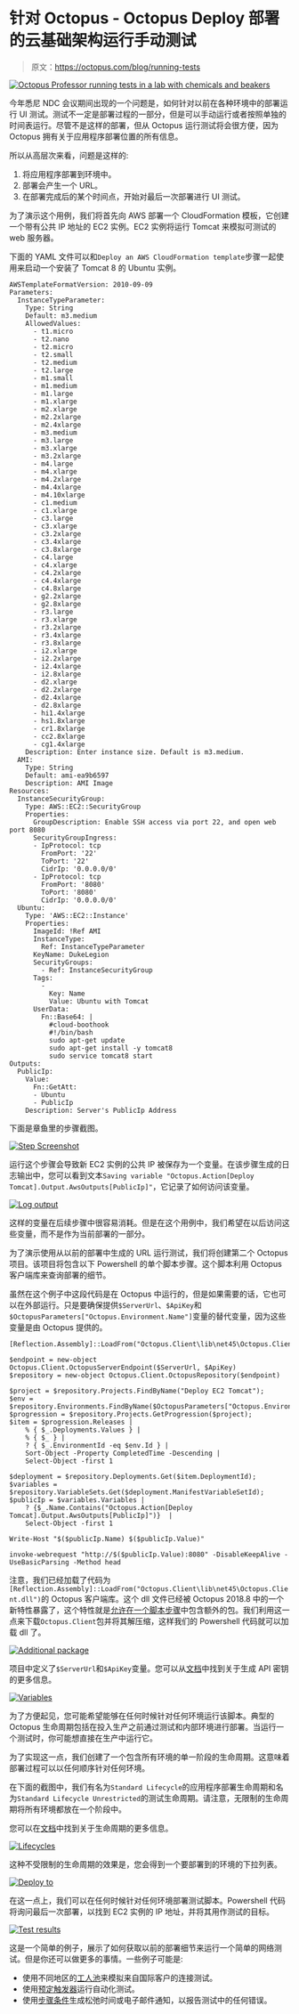 # 针对 Octopus - Octopus Deploy 部署的云基础架构运行手动测试

> 原文：<https://octopus.com/blog/running-tests>

[![Octopus Professor running tests in a lab with chemicals and beakers](img/9ccd40711a3aa321596a3138c768b367.png)](#)

今年悉尼 NDC 会议期间出现的一个问题是，如何针对以前在各种环境中的部署运行 UI 测试。测试不一定是部署过程的一部分，但是可以手动运行或者按照单独的时间表运行。尽管不是这样的部署，但从 Octopus 运行测试将会很方便，因为 Octopus 拥有关于应用程序部署位置的所有信息。

所以从高层次来看，问题是这样的:

1.  将应用程序部署到环境中。
2.  部署会产生一个 URL。
3.  在部署完成后的某个时间点，开始对最后一次部署进行 UI 测试。

为了演示这个用例，我们将首先向 AWS 部署一个 CloudFormation 模板，它创建一个带有公共 IP 地址的 EC2 实例。EC2 实例将运行 Tomcat 来模拟可测试的 web 服务器。

下面的 YAML 文件可以和`Deploy an AWS CloudFormation template`步骤一起使用来启动一个安装了 Tomcat 8 的 Ubuntu 实例。

```
AWSTemplateFormatVersion: 2010-09-09
Parameters:
  InstanceTypeParameter:
    Type: String
    Default: m3.medium
    AllowedValues:
      - t1.micro
      - t2.nano
      - t2.micro
      - t2.small
      - t2.medium
      - t2.large
      - m1.small
      - m1.medium
      - m1.large
      - m1.xlarge
      - m2.xlarge
      - m2.2xlarge
      - m2.4xlarge
      - m3.medium
      - m3.large
      - m3.xlarge
      - m3.2xlarge
      - m4.large
      - m4.xlarge
      - m4.2xlarge
      - m4.4xlarge
      - m4.10xlarge
      - c1.medium
      - c1.xlarge
      - c3.large
      - c3.xlarge
      - c3.2xlarge
      - c3.4xlarge
      - c3.8xlarge
      - c4.large
      - c4.xlarge
      - c4.2xlarge
      - c4.4xlarge
      - c4.8xlarge
      - g2.2xlarge
      - g2.8xlarge
      - r3.large
      - r3.xlarge
      - r3.2xlarge
      - r3.4xlarge
      - r3.8xlarge
      - i2.xlarge
      - i2.2xlarge
      - i2.4xlarge
      - i2.8xlarge
      - d2.xlarge
      - d2.2xlarge
      - d2.4xlarge
      - d2.8xlarge
      - hi1.4xlarge
      - hs1.8xlarge
      - cr1.8xlarge
      - cc2.8xlarge
      - cg1.4xlarge
    Description: Enter instance size. Default is m3.medium.
  AMI:
    Type: String
    Default: ami-ea9b6597
    Description: AMI Image
Resources:
  InstanceSecurityGroup:
    Type: AWS::EC2::SecurityGroup
    Properties:
      GroupDescription: Enable SSH access via port 22, and open web port 8080
      SecurityGroupIngress:
      - IpProtocol: tcp
        FromPort: '22'
        ToPort: '22'
        CidrIp: '0.0.0.0/0'
      - IpProtocol: tcp
        FromPort: '8080'
        ToPort: '8080'
        CidrIp: '0.0.0.0/0'
  Ubuntu:
    Type: 'AWS::EC2::Instance'
    Properties:
      ImageId: !Ref AMI
      InstanceType:
        Ref: InstanceTypeParameter
      KeyName: DukeLegion
      SecurityGroups:
        - Ref: InstanceSecurityGroup
      Tags:
        -
          Key: Name
          Value: Ubuntu with Tomcat
      UserData:
        Fn::Base64: |
          #cloud-boothook
          #!/bin/bash
          sudo apt-get update
          sudo apt-get install -y tomcat8
          sudo service tomcat8 start
Outputs:
  PublicIp:
    Value:
      Fn::GetAtt:
      - Ubuntu
      - PublicIp
    Description: Server's PublicIp Address 
```

下面是章鱼里的步骤截图。

[![Step Screenshot](img/f662ebf5b0d39c5f41d8d6e83e3cfbe1.png)](#)

运行这个步骤会导致新 EC2 实例的公共 IP 被保存为一个变量。在该步骤生成的日志输出中，您可以看到文本`Saving variable "Octopus.Action[Deploy Tomcat].Output.AwsOutputs[PublicIp]"`，它记录了如何访问该变量。

[![Log output](img/446ee7a517b3e4718e8899528d157399.png)](#)

这样的变量在后续步骤中很容易消耗。但是在这个用例中，我们希望在以后访问这些变量，而不是作为当前部署的一部分。

为了演示使用从以前的部署中生成的 URL 运行测试，我们将创建第二个 Octopus 项目。该项目将包含以下 Powershell 的单个脚本步骤。这个脚本利用 Octopus 客户端库来查询部署的细节。

虽然在这个例子中这段代码是在 Octopus 中运行的，但是如果需要的话，它也可以在外部运行。只是要确保提供`$ServerUrl`、`$ApiKey`和`$OctopusParameters["Octopus.Environment.Name"]`变量的替代变量，因为这些变量是由 Octopus 提供的。

```
[Reflection.Assembly]::LoadFrom("Octopus.Client\lib\net45\Octopus.Client.dll")

$endpoint = new-object Octopus.Client.OctopusServerEndpoint($ServerUrl, $ApiKey)
$repository = new-object Octopus.Client.OctopusRepository($endpoint)

$project = $repository.Projects.FindByName("Deploy EC2 Tomcat");
$env = $repository.Environments.FindByName($OctopusParameters["Octopus.Environment.Name"]);
$progression = $repository.Projects.GetProgression($project);
$item = $progression.Releases |
    % { $_.Deployments.Values } |
    % { $_ } |
    ? { $_.EnvironmentId -eq $env.Id } |
    Sort-Object -Property CompletedTime -Descending |
    Select-Object -first 1

$deployment = $repository.Deployments.Get($item.DeploymentId);
$variables = $repository.VariableSets.Get($deployment.ManifestVariableSetId);
$publicIp = $variables.Variables |
    ? {$_.Name.Contains("Octopus.Action[Deploy Tomcat].Output.AwsOutputs[PublicIp]")}  |
    Select-Object -first 1

Write-Host "$($publicIp.Name) $($publicIp.Value)"

invoke-webrequest "http://$($publicIp.Value):8080" -DisableKeepAlive -UseBasicParsing -Method head 
```

注意，我们已经加载了代码为`[Reflection.Assembly]::LoadFrom("Octopus.Client\lib\net45\Octopus.Client.dll")`的 Octopus 客户端库。这个 dll 文件已经被 Octopus 2018.8 中的一个新特性暴露了，这个特性就是[允许在一个脚本步骤](https://octopus.com/blog/script-step-packages)中包含额外的包。我们利用这一点来下载`Octopus.Client`包并将其解压缩，这样我们的 Powershell 代码就可以加载 dll 了。

[![Additional package](img/2f0ace89d6be4de1baf35e23adffd795.png)](#)

项目中定义了`$ServerUrl`和`$ApiKey`变量。您可以从[文档](https://octopus.com/docs/octopus-rest-api/how-to-create-an-api-key)中找到关于生成 API 密钥的更多信息。

[![Variables](img/abbc8f5ca5e2ddacfe8f197192e580c4.png)](#)

为了方便起见，您可能希望能够在任何时候针对任何环境运行该脚本。典型的 Octopus 生命周期包括在投入生产之前通过测试和内部环境进行部署。当运行一个测试时，你可能想直接在生产中运行它。

为了实现这一点，我们创建了一个包含所有环境的单一阶段的生命周期。这意味着部署过程可以以任何顺序针对任何环境。

在下面的截图中，我们有名为`Standard Lifecycle`的应用程序部署生命周期和名为`Standard Lifecycle Unrestricted`的测试生命周期。请注意，无限制的生命周期将所有环境都放在一个阶段中。

您可以在[文档](https://octopus.com/docs/deployment-process/lifecycles)中找到关于生命周期的更多信息。

[![Lifecycles](img/f13c0daea6c78dcb048a14ace387b2f1.png)](#)

这种不受限制的生命周期的效果是，您会得到一个要部署到的环境的下拉列表。

[![Deploy to](img/69698ea0658fed44f93085e9052d8b05.png)](#)

在这一点上，我们可以在任何时候针对任何环境部署测试脚本。Powershell 代码将询问最后一次部署，以找到 EC2 实例的 IP 地址，并将其用作测试的目标。

[![Test results](img/7cc8aba18001ce608e89883d1d9a5f80.png)](#)

这是一个简单的例子，展示了如何获取以前的部署细节来运行一个简单的网络测试。但是你还可以做更多的事情。一些例子可能是:

*   使用不同地区的[工人池](https://octopus.com/docs/infrastructure/workers/worker-pools)来模拟来自国际客户的连接测试。
*   使用[预定触发器](https://octopus.com/docs/deployment-process/project-triggers/scheduled-project-trigger)运行自动化测试。
*   使用[步骤条件](https://octopus.com/docs/deployment-process/conditions#run-condition)生成松弛时间或电子邮件通知，以报告测试中的任何错误。